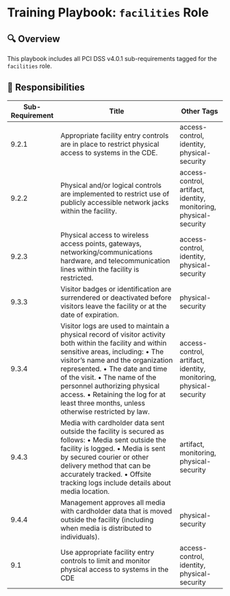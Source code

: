 # Training Playbook: `facilities` Role

## 🔍 Overview
This playbook includes all PCI DSS v4.0.1 sub-requirements tagged for the `facilities` role.

## 🧠 Responsibilities

| Sub-Requirement | Title | Other Tags |
|------------------|--------|-------------|
| 9.2.1 | Appropriate facility entry controls are in place to restrict physical access to systems in the CDE. | access-control, identity, physical-security |
| 9.2.2 | Physical and/or logical controls are implemented to restrict use of publicly accessible network jacks within the facility. | access-control, artifact, identity, monitoring, physical-security |
| 9.2.3 | Physical access to wireless access points, gateways, networking/communications hardware, and telecommunication lines within the facility is restricted. | access-control, identity, physical-security |
| 9.3.3 | Visitor badges or identification are surrendered or deactivated before visitors leave the facility or at the date of expiration. | physical-security |
| 9.3.4 | Visitor logs are used to maintain a physical record of visitor activity both within the facility and within sensitive areas, including: • The visitor’s name and the organization represented. • The date and time of the visit. • The name of the personnel authorizing physical access. • Retaining the log for at least three months, unless otherwise restricted by law. | access-control, artifact, identity, monitoring, physical-security |
| 9.4.3 | Media with cardholder data sent outside the facility is secured as follows: • Media sent outside the facility is logged. • Media is sent by secured courier or other delivery method that can be accurately tracked. • Offsite tracking logs include details about media location. | artifact, monitoring, physical-security |
| 9.4.4 | Management approves all media with cardholder data that is moved outside the facility (including when media is distributed to individuals). | physical-security |
| 9.1 | Use appropriate facility entry controls to limit and monitor physical access to systems in the CDE | access-control, identity, physical-security |
